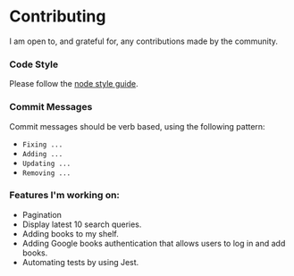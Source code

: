 # Contributing

I am open to, and grateful for, any contributions made by the community.

### Code Style

Please follow the [node style guide](https://github.com/felixge/node-style-guide).

### Commit Messages

Commit messages should be verb based, using the following pattern:

- `Fixing ...`
- `Adding ...`
- `Updating ...`
- `Removing ...`

### Features I'm working on:

- Pagination
- Display latest 10 search queries.
- Adding books to my shelf.
- Adding Google books authentication that allows users to log in and add books.
- Automating tests by using Jest.

